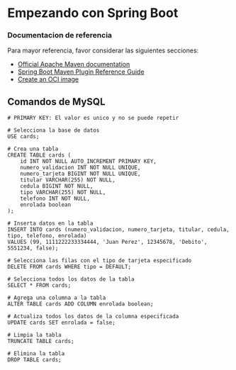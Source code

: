 # Empezando con Spring Boot

### Documentacion de referencia
Para mayor referencia, favor considerar las siguientes secciones:

* [Official Apache Maven documentation](https://maven.apache.org/guides/index.html)
* [Spring Boot Maven Plugin Reference Guide](https://docs.spring.io/spring-boot/docs/3.0.4/maven-plugin/reference/html/)
* [Create an OCI image](https://docs.spring.io/spring-boot/docs/3.0.4/maven-plugin/reference/html/#build-image)

## Comandos de MySQL

```MySql
# PRIMARY KEY: El valor es unico y no se puede repetir

# Selecciona la base de datos
USE cards;

# Crea una tabla
CREATE TABLE cards (
    id INT NOT NULL AUTO_INCREMENT PRIMARY KEY,
    numero_validacion INT NOT NULL UNIQUE,
    numero_tarjeta BIGINT NOT NULL UNIQUE,
    titular VARCHAR(255) NOT NULL,
    cedula BIGINT NOT NULL,
    tipo VARCHAR(255) NOT NULL,
    telefono INT NOT NULL,
    enrolada boolean
);

# Inserta datos en la tabla
INSERT INTO cards (numero_validacion, numero_tarjeta, titular, cedula, tipo, telefono, enrolada)
VALUES (99, 1111222233334444, 'Juan Perez', 12345678, 'Debito', 5551234, false);

# Selecciona las filas con el tipo de tarjeta especificado
DELETE FROM cards WHERE tipo = DEFAULT;

# Selecciona todos los datos de la tabla
SELECT * FROM cards;

# Agrega una columna a la tabla
ALTER TABLE cards ADD COLUMN enrolada boolean;

# Actualiza todos los datos de la columna especificada
UPDATE cards SET enrolada = false;

# Limpia la tabla
TRUNCATE TABLE cards;

# Elimina la tabla
DROP TABLE cards;
```
